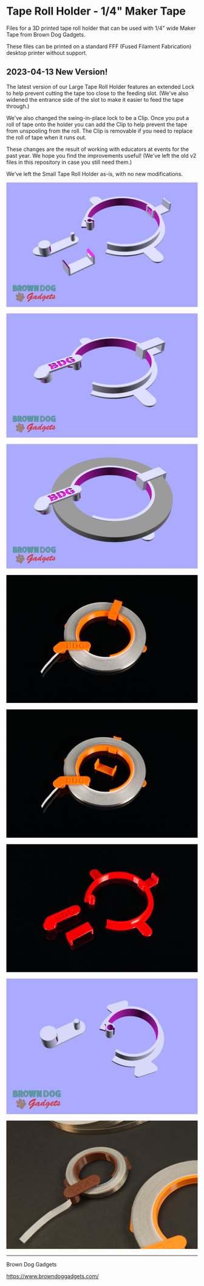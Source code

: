 # Tape Roll Holder - 1/4" Maker Tape

Files for a 3D printed tape roll holder that can be used with 1/4" wide Maker Tape from Brown Dog Gadgets.

These files can be printed on a standard FFF (Fused Filament Fabrication) desktop printer without support.

## 2023-04-13 New Version!

The latest version of our Large Tape Roll Holder features an extended Lock to help prevent cutting the tape too close to the feeding slot. (We've also widened the entrance side of the slot to make it easier to feed the tape through.)

We've also changed the swing-in-place lock to be a Clip. Once you put a roll of tape onto the holder you can add the Clip to help prevent the tape from unspooling from the roll. The Clip is removable if you need to replace the roll of tape when it runs out.

These changes are the result of working with educators at events for the past year. We hope you find the improvements useful! (We've left the old v2 files in this repository in case you still need them.)

We've left the Small Tape Roll Holder as-is, with no new modifications.

![](Images/Large-Tape-Holder-v3-001.png)

![](Images/Large-Tape-Holder-v3-002.png)

![](Images/Large-Tape-Holder-v3-003.png)

![](Images/Large-Tape-Holder-v3-5438.jpg)

![](Images/Large-Tape-Holder-v3-5439.jpg)

![](Images/Large-Tape-Holder-v3-5442.jpg)

![](Images/Small-Tape-Holder.png)

![](Images/Small-Tape-Holder-2345.jpg)


---

Brown Dog Gadgets

https://www.browndoggadgets.com/
